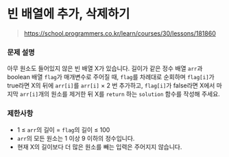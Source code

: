 # 빈 배열에 추가, 삭제하기

> https://school.programmers.co.kr/learn/courses/30/lessons/181860

### 문제 설명

아무 원소도 들어있지 않은 빈 배열 X가 있습니다. 길이가 같은 정수 배열 `arr`과 boolean 배열 `flag`가 매개변수로 주어질 때, `flag`를 차례대로 순회하며 `flag[i]`가 true라면 X의 뒤에 `arr[i]`를 `arr[i]` × 2 번 추가하고, `flag[i]`가 false라면 X에서 마지막 `arr[i]`개의 원소를 제거한 뒤 X를 `return` 하는 `solution` 함수를 작성해 주세요.

### 제한사항

- 1 ≤ `arr`의 길이 = `flag`의 길이 ≤ 100
- `arr`의 모든 원소는 1 이상 9 이하의 정수입니다.
- 현재 X의 길이보다 더 많은 원소를 빼는 입력은 주어지지 않습니다.
